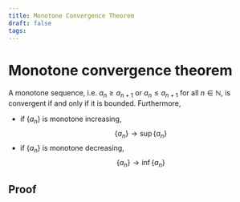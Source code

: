 ```yaml
---
title: Monotone Convergence Theorem
draft: false
tags:
---
```

# Monotone convergence theorem
A monotone sequence, i.e. $a_n \geq a_{n+1}$ or $a_n \leq a_{n+1}$ for all $n \in \mathbb{N}$, is convergent if and only if it is bounded. 
Furthermore, 
- if $\{a_n\}$ is monotone increasing, 
$$ \{a_n\} \to \sup\{a_n\}$$
- if $\{a_n\}$ is monotone decreasing, 
$$ \{a_n\} \to \inf\{a_n\}$$

## Proof
